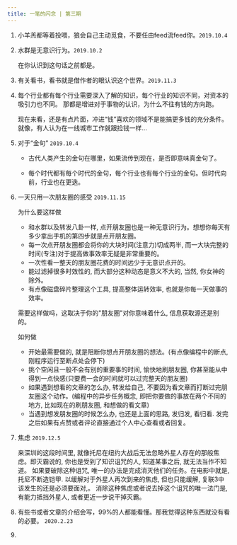 ```yaml
---
title: 一笔的闪念 | 第三期 
---
```

1. 小羊羔都等着投喂，狼会自己主动觅食，不要任由feed流feed你。`2019.10.4`

2. 水群是无意识行为。`2019.10.2`

    在你认识到这句话之前都是。
    
3. 有关看书，看书就是借作者的眼认识这个世界。`2019.11.3`

4. 每个行业都有每个行业需要深入了解的知识，每个行业的知识不同，对资本的吸引力也不同。
   那都是增进对于事物的认识，为什么不往有钱的方向跑。
   
   现在来看，还是有点片面，冲进“钱”喜欢的领域不是能搞更多钱的充分条件。就像，有人认为在一线城市工作就跟捡钱一样...
   
5. 对于“金句” `2019.10.4`
   
   - 古代人类产生的金句在哪里，如果流传到现在，是否即意味真金句了。
   
   - 每个时代都有每个时代的金句，每个行业也有每个行业的金句。但时代向前，行业也在更迭。
   
6. 一天只用一次朋友圈的感受 `2019.11.15`
   
   为什么要这样做
   
   - 和水群以及转发八卦一样, 点开朋友圈也是一种无意识行为。想想你每天有多少拿出手机的第四步就是点开朋友圈。
   - 每一次点开朋友圈都会将你的大块时间(注意力)切成两半, 而一大块完整的时间(专注)对于提高做事效率无疑是非常重要的。
   - 一次性看一整天的朋友圈花费的时间远少于无意识点开的。
   - 能过滤掉很多时效性的, 而大部分这种动态是意义不大的, 当然, 你女神的除外。
   - 有点像磁盘碎片整理这个工具, 提高整体运转效率, 也就是你每一天做事的效率。
   
   需要这样做吗，这取决于你的"朋友圈"对你意味着什么, 信息获取源还是别的。
   
   如何做
   
   - 开始最需要做的, 就是阻断你想点开朋友圈的想法。(有点像编程中的断点, 刚程序运行至断点处会停下)
   - 挑个空闲且一般不会有别的重要事的时间, 愉快地刷朋友圈, 你甚至能从中得到一点快感(只要费一会的时间就可以过完整天的朋友圈)
   - 如果遇到想看的文章的怎么办, 转发给自己, 不要因为看文章而打断过完朋友圈这个动作。(编程中的异步任务概念, 即把你要做的事放在两个不同的地方, 比如现在的刷朋友圈, 和想做的看文章)
   - 当遇到想发朋友圈的时候怎么办, 也还是上面的思路, 发归发, 看归看. 发完之后如果有点赞或者评论直接通过个人中心查看或者回复。
   
7. 焦虑 `2019.12.5`
    
   来深圳的这段时间里, 就像托尼在纽约大战后无法忽略外星人存在的那般焦虑。即灭霸说的, 你也是受到了知识诅咒的人, 知道某事之后,  就无法当作不知道。
   如果要破除这种诅咒, 唯一的办法是完成消灭他们的任务。在电影中就是, 托尼不断造铠甲. 以缓解对于外星人再次到来的焦虑, 但也只能缓解, 复联3中该发生的还是必须要面对,。
   消除这种焦虑或者说去掉这个诅咒的唯一法门是, 有能力抵挡外星人, 或者更近一步说干掉灭霸。
   
8. 有些书或者文章的介绍会写，99%的人都能看懂。那我觉得这种东西就没有看的必要。 `2020.2.23`

9. 